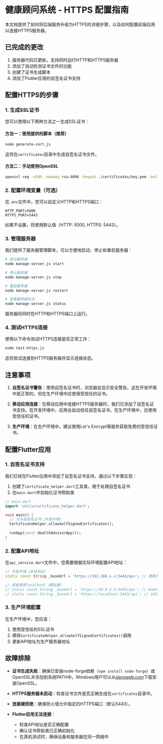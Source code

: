 # 健康顾问系统 - HTTPS 配置指南

本文档提供了如何将后端服务升级为HTTPS的详细步骤，以及如何配置前端应用以连接HTTPS服务器。

## 已完成的更改

1. 服务器代码已更新，支持同时运行HTTP和HTTPS服务器
2. 添加了自动检测证书文件的功能
3. 创建了证书生成脚本
4. 添加了Flutter应用的自签名证书支持

## 配置HTTPS的步骤

### 1. 生成SSL证书

您可以使用以下两种方法之一生成SSL证书：

#### 方法一：使用提供的脚本（推荐）

```bash
node generate-cert.js
```

这将在`certificates`目录中生成自签名证书文件。

#### 方法二：手动使用OpenSSL

```bash
openssl req -x509 -newkey rsa:4096 -keyout ./certificates/key.pem -out ./certificates/cert.pem -days 365 -nodes
```

### 2. 配置环境变量（可选）

在`.env`文件中，您可以自定义HTTP和HTTPS端口：

```
HTTP_PORT=5000
HTTPS_PORT=5443
```

如果不设置，将使用默认值（HTTP: 5000, HTTPS: 5443）。

### 3. 管理服务器

我们提供了服务器管理脚本，可以方便地启动、停止和重启服务器：

```bash
# 启动服务器
node manage-server.js start

# 停止服务器
node manage-server.js stop

# 重启服务器
node manage-server.js restart

# 查看服务器状态
node manage-server.js status
```

服务器将同时在HTTP和HTTPS端口上运行。

### 4. 测试HTTPS连接

使用以下命令测试HTTPS连接是否正常工作：

```bash
node test-https.js
```

这将尝试连接到HTTPS服务器并显示连接状态。

## 注意事项

1. **自签名证书警告**：使用自签名证书时，浏览器会显示安全警告。这在开发环境中是正常的，但在生产环境中应使用受信任的证书。

2. **移动应用连接**：在移动应用中连接HTTPS服务器时，我们已添加了自签名证书支持。在开发环境中，应用会自动信任自签名证书。在生产环境中，应使用受信任的证书。

3. **生产环境**：在生产环境中，建议使用Let's Encrypt等服务获取免费的受信任证书。

## 配置Flutter应用

### 1. 自签名证书支持

我们已经在Flutter应用中添加了自签名证书支持，通过以下步骤实现：

1. 创建了`certificate_helper.dart`工具类，用于处理自签名证书
2. 在`main.dart`中初始化证书帮助类

```dart
// main.dart
import 'utils/certificate_helper.dart';

void main() {
  // 允许自签名证书（开发环境）
  CertificateHelper.allowSelfSignedCertificates();
  
  runApp(const HealthAdvisorApp());
}
```

### 2. 配置API地址

在`api_service.dart`文件中，您需要根据实际环境配置API地址：

```dart
// 开发环境（本地测试）
static const String _baseUrl = 'https://192.168.x.x:5443/api'; // 替换为您的本地IP地址

// 或者使用localhost（模拟器）
// static const String _baseUrl = 'https://10.0.2.2:5443/api'; // Android模拟器
// static const String _baseUrl = 'https://localhost:5443/api'; // iOS模拟器
```

### 3. 生产环境配置

在生产环境中，您应该：

1. 使用受信任的SSL证书
2. 移除`CertificateHelper.allowSelfSignedCertificates()`调用
3. 更新API地址为生产服务器地址

## 故障排除

- **证书生成失败**：确保已安装node-forge依赖（`npm install node-forge`）或OpenSSL并添加到系统PATH中。Windows用户可以从[slproweb.com](https://slproweb.com/products/Win32OpenSSL.html)下载安装OpenSSL。

- **HTTPS服务器未启动**：检查证书文件是否正确生成在`certificates`目录中。

- **连接被拒绝**：确保防火墙允许指定的HTTPS端口（默认5443）。

- **Flutter应用无法连接**：
  - 检查API地址是否正确配置
  - 确认证书帮助类已正确初始化
  - 在真机测试时，确保设备和服务器在同一网络中